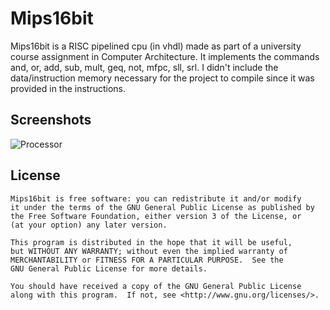 Mips16bit
==================

Mips16bit is a RISC pipelined cpu (in vhdl) made as part of a university course 
assignment in Computer Architecture.
It implements the commands and, or, add, sub, mult, geq, not, mfpc, sll, srl. 
I didn't include the data/instruction memory necessary for the project to compile
since it was provided in the instructions.

Screenshots
-----------

![Processor](Mips16bit/master/processor.png)

License
-------

    Mips16bit is free software: you can redistribute it and/or modify
    it under the terms of the GNU General Public License as published by
    the Free Software Foundation, either version 3 of the License, or
    (at your option) any later version.
    
    This program is distributed in the hope that it will be useful,
    but WITHOUT ANY WARRANTY; without even the implied warranty of
    MERCHANTABILITY or FITNESS FOR A PARTICULAR PURPOSE.  See the
    GNU General Public License for more details.
    
    You should have received a copy of the GNU General Public License
    along with this program.  If not, see <http://www.gnu.org/licenses/>.
